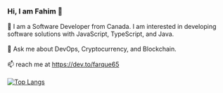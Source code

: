 ### Hi, I am Fahim 👋
💾 I am a Software Developer from Canada. I am interested in developing software solutions with JavaScript, TypeScript, and Java.
<br/>
<br/>
💬 Ask me about DevOps, Cryptocurrency, and Blockchain.
<br/>
<br/>
📫 reach me at https://dev.to/farque65
<br/>
<br/>
[![Top Langs](https://github-readme-stats.vercel.app/api/top-langs/?username=farque65)](https://github.com/anuraghazra/github-readme-stats)

<!--
**farque65/farque65** is a ✨ _special_ ✨ repository because its `README.md` (this file) appears on your GitHub profile.

Here are some ideas to get you started:

- 🔭 I’m currently working on ...
- 🌱 I’m currently learning ...
- 👯 I’m looking to collaborate on ...
- 🤔 I’m looking for help with ...
- 💬 Ask me about ...
- 📫 How to reach me: ...
- 😄 Pronouns: ...
- ⚡ Fun fact: ...
-->
